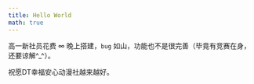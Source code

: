 ```yaml
---
title: Hello World
math: true
---
```

高一新社员花费 $\infty$ 晚上搭建，`bug` 如山，功能也不是很完善（毕竟有竞赛在身，还要谅解^_^）。

祝愿DT幸福安心动漫社越来越好。
